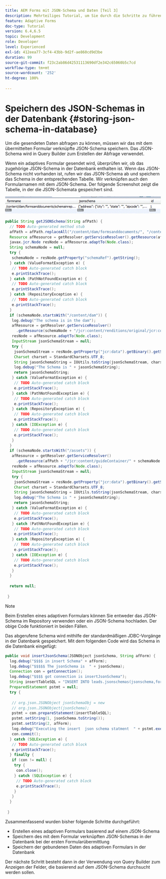 ```yaml
---
title: AEM Forms mit JSON-Schema und Daten [Teil 3]
description: Mehrteiliges Tutorial, um Sie durch die Schritte zu führen, die zum Erstellen eines adaptiven Formulars mit JSON-Schema und zum Abfragen der gesendeten Daten erforderlich sind.
feature: Adaptive Forms
doc-type: Tutorial
version: 6.4,6.5
topic: Development
role: Developer
level: Experienced
exl-id: 412eea77-3cf4-43bb-9d2f-ae860cd9d3be
duration: 99
source-git-commit: f23c2ab86d42531113690df2e342c65060b5c7cd
workflow-type: tm+mt
source-wordcount: '252'
ht-degree: 100%

---
```


# Speichern des JSON-Schemas in der Datenbank {#storing-json-schema-in-database}


Um die gesendeten Daten abfragen zu können, müssen wir das mit dem übermittelten Formular verknüpfte JSON-Schema speichern. Das JSON-Schema wird in Query Builder zum Erstellen der Abfrage verwendet.

Wenn ein adaptives Formular gesendet wird, überprüfen wir, ob das zugehörige JSON-Schema in der Datenbank enthalten ist. Wenn das JSON-Schema nicht vorhanden ist, rufen wir das JSON-Schema ab und speichern das Schema in der entsprechenden Tabelle. Wir verknüpfen auch den Formularnamen mit dem JSON-Schema. Der folgende Screenshot zeigt die Tabelle, in der die JSON-Schemata gespeichert sind.

![jsonschema](assets/jsonschemas.gif)

```java
public String getJSONSchema(String afPath) {
  // TODO Auto-generated method stub
  afPath = afPath.replaceAll("/content/dam/formsanddocuments/", "/content/forms/af/");
  Resource afResource = getResolver.getServiceResolver().getResource(afPath + "/jcr:content/guideContainer");
  javax.jcr.Node resNode = afResource.adaptTo(Node.class);
  String schemaNode = null;
  try {
   schemaNode = resNode.getProperty("schemaRef").getString();
  } catch (ValueFormatException e) {
   // TODO Auto-generated catch block
   e.printStackTrace();
  } catch (PathNotFoundException e) {
   // TODO Auto-generated catch block
   e.printStackTrace();
  } catch (RepositoryException e) {
   // TODO Auto-generated catch block
   e.printStackTrace();
  }
  if (schemaNode.startsWith("/content/dam")) {
   log.debug("The schema is in the dam");
   afResource = getResolver.getServiceResolver()
     .getResource(schemaNode + "/jcr:content/renditions/original/jcr:content");
   resNode = afResource.adaptTo(Node.class);
   InputStream jsonSchemaStream = null;
   try {
    jsonSchemaStream = resNode.getProperty("jcr:data").getBinary().getStream();
    Charset charset = StandardCharsets.UTF_8;
    String jasonSchemaString = IOUtils.toString(jsonSchemaStream, charset);
    log.debug("The Schema is " + jasonSchemaString);
    return jasonSchemaString;
   } catch (ValueFormatException e) {
    // TODO Auto-generated catch block
    e.printStackTrace();
   } catch (PathNotFoundException e) {
    // TODO Auto-generated catch block
    e.printStackTrace();
   } catch (RepositoryException e) {
    // TODO Auto-generated catch block
    e.printStackTrace();
   } catch (IOException e) {
    // TODO Auto-generated catch block
    e.printStackTrace();
   }
  }
  if (schemaNode.startsWith("/assets")) {
   afResource = getResolver.getServiceResolver()
     .getResource(afPath + "/jcr:content/guideContainer/" + schemaNode + "/jcr:content");
   resNode = afResource.adaptTo(Node.class);
   InputStream jsonSchemaStream = null;
   try {
    jsonSchemaStream = resNode.getProperty("jcr:data").getBinary().getStream();
    Charset charset = StandardCharsets.UTF_8;
    String jasonSchemaString = IOUtils.toString(jsonSchemaStream, charset);
    log.debug("The Schema is " + jasonSchemaString);
    return jasonSchemaString;
   } catch (ValueFormatException e) {
    // TODO Auto-generated catch block
    e.printStackTrace();
   } catch (PathNotFoundException e) {
    // TODO Auto-generated catch block
    e.printStackTrace();
   } catch (RepositoryException e) {
    // TODO Auto-generated catch block
    e.printStackTrace();
   } catch (IOException e) {
    // TODO Auto-generated catch block
    e.printStackTrace();
   }
  }

  return null;

 }
```

>[!NOTE]
>
>Beim Erstellen eines adaptiven Formulars können Sie entweder das JSON-Schema im Repository verwenden oder ein JSON-Schema hochladen. Der obige Code funktioniert in beiden Fällen.

Das abgerufene Schema wird mithilfe der standardmäßigen JDBC-Vorgänge in der Datenbank gespeichert. Mit dem folgenden Code wird das Schema in die Datenbank eingefügt:

```java
public void insertJsonSchema(JSONObject jsonSchema, String afForm) {
  log.debug("$$$$ in insert Schema" + afForm);
  log.debug("$$$$$ The jsonSchema is  " + jsonSchema);
  Connection con = getConnection();
  log.debug("$$$$ got connection is insertJsonSchema");
  String insertTableSQL = "INSERT INTO leads.jsonschemas(jsonschema,formname) VALUES(?,?)";
  PreparedStatement pstmt = null;
  try {

   // org.json.JSONObject jsonSchemaObj = new
   // org.json.JSONObject(jsonSchema);
   pstmt = con.prepareStatement(insertTableSQL);
   pstmt.setString(1, jsonSchema.toString());
   pstmt.setString(2, afForm);
   log.debug("Executing the insert  json schema statment  " + pstmt.executeUpdate());
   con.commit();
  } catch (SQLException e) {
   // TODO Auto-generated catch block
   e.printStackTrace();
  } finally {
   if (con != null) {
    try {
     con.close();
    } catch (SQLException e) {
     // TODO Auto-generated catch block
     e.printStackTrace();
    }
   }
  }

 }
```

Zusammenfassend wurden bisher folgende Schritte durchgeführt:

* Erstellen eines adaptiven Formulars basierend auf einem JSON-Schema
* Speichern des mit dem Formular verknüpften JSON-Schemas in der Datenbank bei der ersten Formularübermittlung
* Speichern der gebundenen Daten des adaptiven Formulars in der Datenbank

Der nächste Schritt besteht dann in der Verwendung von Query Builder zum Anzeigen der Felder, die basierend auf dem JSON-Schema durchsucht werden sollen.
